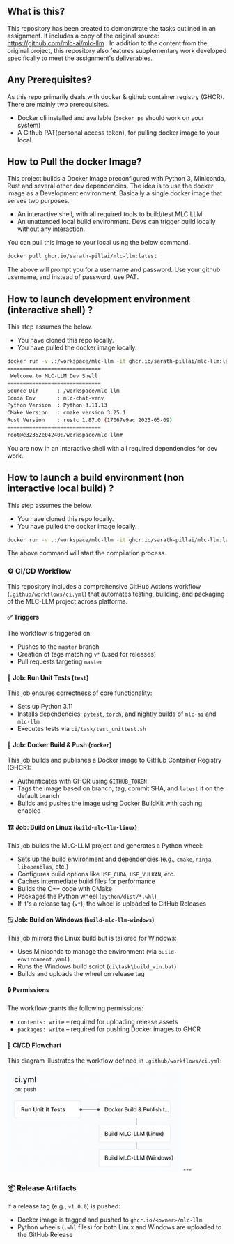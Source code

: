 ## **What is this?**

This repository has been created to demonstrate the tasks outlined in an assignment. It includes a copy of the original source:  https://github.com/mlc-ai/mlc-llm . In addition to the content from the original project, this repository also features supplementary work developed specifically to meet the assignment's deliverables.

## **Any Prerequisites?**

As this repo primarily deals with docker & github container registry (GHCR). There are mainly two prerequisites.

- Docker cli installed and available (```docker ps``` should work on your system)
- A Github PAT(personal access token), for pulling docker image to your local.

## **How to Pull the docker Image?**

This project builds a Docker image preconfigured with Python 3, Miniconda, Rust and several other dev dependencies. The idea is to use the docker image as a Development environment. Basically a single docker image that serves two purposes.

- An interactive shell, with all required tools to build/test MLC LLM.
- An unattended local build environment. Devs can trigger build locally without any interaction. 

You can pull this image to your local using the below command. 

```bash
docker pull ghcr.io/sarath-pillai/mlc-llm:latest
```

The above will prompt you for a username and password. Use your github username, and instead of password, use PAT. 

## **How to launch development environment (interactive shell) ?**

This step assumes the below. 
- You have cloned this repo locally. 
- You have pulled the docker image locally. 

```bash
docker run -v .:/workspace/mlc-llm -it ghcr.io/sarath-pillai/mlc-llm:latest DevEnvironment
==============================
 Welcome to MLC-LLM Dev Shell 
==============================
Source Dir      : /workspace/mlc-llm
Conda Env       : mlc-chat-venv
Python Version  : Python 3.11.13
CMake Version   : cmake version 3.25.1
Rust Version    : rustc 1.87.0 (17067e9ac 2025-05-09)
==============================
root@e32352e04240:/workspace/mlc-llm# 
```

You are now in an interactive shell with all required dependencies for dev work. 

## **How to launch a build environment (non interactive local build) ?**
This step assumes the below. 
- You have cloned this repo locally. 
- You have pulled the docker image locally. 


```bash
docker run -v .:/workspace/mlc-llm -it ghcr.io/sarath-pillai/mlc-llm:latest build
```

The above command will start the compilation process. 

### ⚙️ **CI/CD Workflow**

This repository includes a comprehensive GitHub Actions workflow (`.github/workflows/ci.yml`) that automates testing, building, and packaging of the MLC-LLM project across platforms.

#### ✅ **Triggers**
The workflow is triggered on:
- Pushes to the `master` branch
- Creation of tags matching `v*` (used for releases)
- Pull requests targeting `master`

#### 🧪 **Job: Run Unit Tests (`test`)**
This job ensures correctness of core functionality:

- Sets up Python 3.11
- Installs dependencies: `pytest`, `torch`, and nightly builds of `mlc-ai` and `mlc-llm`
- Executes tests via `ci/task/test_unittest.sh`

#### 🐳 **Job: Docker Build & Push (`docker`)**
This job builds and publishes a Docker image to GitHub Container Registry (GHCR):

- Authenticates with GHCR using `GITHUB_TOKEN`
- Tags the image based on branch, tag, commit SHA, and `latest` if on the default branch
- Builds and pushes the image using Docker BuildKit with caching enabled

#### 🏗️ **Job: Build on Linux (`build-mlc-llm-linux`)**
This job builds the MLC-LLM project and generates a Python wheel:

- Sets up the build environment and dependencies (e.g., `cmake`, `ninja`, `libopenblas`, etc.)
- Configures build options like `USE_CUDA`, `USE_VULKAN`, etc.
- Caches intermediate build files for performance
- Builds the C++ code with CMake
- Packages the Python wheel (`python/dist/*.whl`)
- If it's a release tag (`v*`), the wheel is uploaded to GitHub Releases

#### 🪟 **Job: Build on Windows (`build-mlc-llm-windows`)**
This job mirrors the Linux build but is tailored for Windows:

- Uses Miniconda to manage the environment (via `build-environment.yaml`)
- Runs the Windows build script (`ci\task\build_win.bat`)
- Builds and uploads the wheel on release tag

#### 🔒 **Permissions**
The workflow grants the following permissions:
- `contents: write` – required for uploading release assets
- `packages: write` – required for pushing Docker images to GHCR

#### 🧭 CI/CD Flowchart
This diagram illustrates the workflow defined in `.github/workflows/ci.yml`:

<img src="./flow-chart.png" alt="CI/CD Pipeline" width="400"/>
---

### 📦 **Release Artifacts**
If a release tag (e.g., `v1.0.0`) is pushed:
- Docker image is tagged and pushed to `ghcr.io/<owner>/mlc-llm`
- Python wheels (`.whl` files) for both Linux and Windows are uploaded to the GitHub Release

